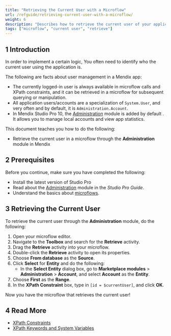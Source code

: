 ```yaml
---
title: "Retrieving the Current User with a Microflow"
url: /refguide/retrieving-current-user-with-a-microflow/
weight: 6
description: "Describes how to retrieve the current user of your application in Studio Pro with a microflow."
tags: ["microflow", "current user", "retrieve"]
---
```


## 1 Introduction

In order to implement a certain logic, You often need to identify who the current user using the application is.

The following are facts about user management in a Mendix app:

* The currently logged-in user is always available in microflow calls and XPath constraints, and it can be retrieved in a microflow for subsequent querying or manipulation.
* All application users/accounts are a specialization of `System.User`, and very often and by default, it is `Administration.Account`.
* In Mendix Studio Pro 10, the [Administration](/appstore/modules/administration/) module is added by default . It allows you to manage local accounts and view app statistics.

This document teaches you how to do the following:

* Retrieve the current user in a microflow through the **Administration** module in Mendix

## 2 Prerequisites

Before you continue, make sure you have completed the following:

* Install the latest version of Studio Pro
* Read about the [Administration](/appstore/modules/administration/) module in the *Studio Pro Guide*.
* Understand the basics about [microflows](/refguide/microflows/).

## 3 Retrieving the Current User

To retrieve the current user through the **Administration** module, do the following:

1. Open your microflow editor.
2. Navigate to the **Toolbox** and search for the **Retrieve** activity.
3. Drag the **Retrieve** activity into your microflow.
4. Double-click the **Retrieve** activity to open its properties.
5. Choose **From database** as the **Source**.
6. Click **Select** for **Entity** and do the following:
    * In the **Select Entity** dialog box, go to **Marketplace modules** > **Administration** > **Account**, and select **Account** as the **Entity**.
7. Choose **First** as the **Range**.
8. In the **XPath Constraint** box, type in `[id = $currentUser]`, and click **OK**.

Now you have the microflow that retrieves the current user!

## 4 Read More

* [XPath Constraints](/refguide/xpath-constraints/)
* [XPath Keywords and System Variables](/refguide/xpath-keywords-and-system-variables/)
